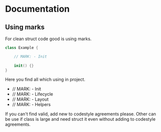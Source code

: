 # Documentation 

## Using marks

For clean struct code good is using marks. 

```swift
class Example {

    // MARK: - Init
    
    init() {}
}
```

Here you find all which using in project.

- // MARK: - Init
- // MARK: - Lifecycle
- // MARK: - Layout
- // MARK: - Helpers

If you can't find valid, add new to codestyle agreements please. Other can be use if class is large and need struct it even without adding to codestyle agreements.
